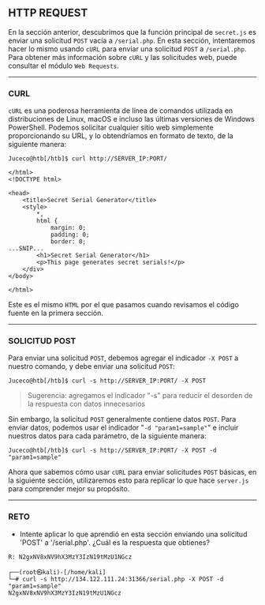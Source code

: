 ## HTTP REQUEST

En la sección anterior, descubrimos que la función principal de `secret.js` es enviar una solicitud `POST` vacía a `/serial.php`. En esta sección, intentaremos hacer lo mismo usando `cURL` para enviar una solicitud `POST` a `/serial.php`. Para obtener más información sobre `cURL` y las solicitudes web, puede consultar el módulo `Web Requests`.
___

### **CURL**

`cURL` es una poderosa herramienta de línea de comandos utilizada en distribuciones de Linux, macOS e incluso las últimas versiones de Windows PowerShell. Podemos solicitar cualquier sitio web simplemente proporcionando su URL, y lo obtendríamos en formato de texto, de la siguiente manera:

~~~
Juceco@htb[/htb]$ curl http://SERVER_IP:PORT/

</html>
<!DOCTYPE html>

<head>
    <title>Secret Serial Generator</title>
    <style>
        *,
        html {
            margin: 0;
            padding: 0;
            border: 0;
...SNIP...
        <h1>Secret Serial Generator</h1>
        <p>This page generates secret serials!</p>
    </div>
</body>

</html>
~~~

Este es el mismo `HTML` por el que pasamos cuando revisamos el código fuente en la primera sección.
___

### **SOLICITUD POST**

Para enviar una solicitud `POST`, debemos agregar el indicador `-X POST` a nuestro comando, y debe enviar una solicitud `POST`:

~~~
Juceco@htb[/htb]$ curl -s http://SERVER_IP:PORT/ -X POST
~~~

>Sugerencia: agregamos el indicador "-s" para reducir el desorden de la respuesta con datos innecesarios

Sin embargo, la solicitud `POST` generalmente contiene datos `POST`. Para enviar datos, podemos usar el indicador "`-d "param1=sample"`" e incluir nuestros datos para cada parámetro, de la siguiente manera:

~~~
Juceco@htb[/htb]$ curl -s http://SERVER_IP:PORT/ -X POST -d "param1=sample"
~~~

Ahora que sabemos cómo usar `cURL` para enviar solicitudes `POST` básicas, en la siguiente sección, utilizaremos esto para replicar lo que hace `server.js` para comprender mejor su propósito.
___

### **RETO**

+ Intente aplicar lo que aprendió en esta sección enviando una solicitud 'POST' a '/serial.php'. ¿Cuál es la respuesta que obtienes?

`R: N2gxNV8xNV9hX3MzY3IzN19tMzU1NGcz`

~~~
┌──(root㉿kali)-[/home/kali]
└─# curl -s http://134.122.111.24:31366/serial.php -X POST -d "param1=sample"
N2gxNV8xNV9hX3MzY3IzN19tMzU1NGcz                                                                                 
~~~